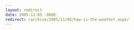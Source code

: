 ```yaml
---
layout: redirect
date: 2005-11-05 -0800
redirect: /archive/2005/11/06/how-is-the-weather.aspx/
---
```

